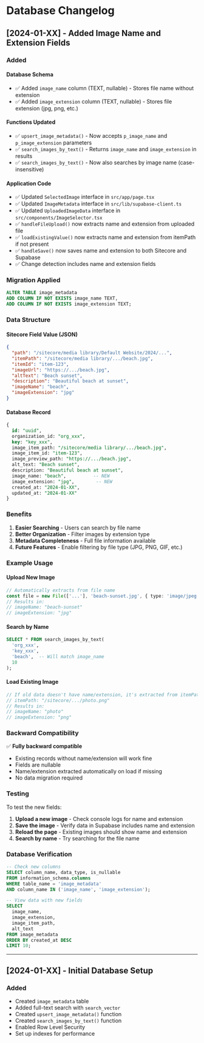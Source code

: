 # Database Changelog

## [2024-01-XX] - Added Image Name and Extension Fields

### Added

#### Database Schema
- ✅ Added `image_name` column (TEXT, nullable) - Stores file name without extension
- ✅ Added `image_extension` column (TEXT, nullable) - Stores file extension (jpg, png, etc.)

#### Functions Updated
- ✅ `upsert_image_metadata()` - Now accepts `p_image_name` and `p_image_extension` parameters
- ✅ `search_images_by_text()` - Returns `image_name` and `image_extension` in results
- ✅ `search_images_by_text()` - Now also searches by image name (case-insensitive)

#### Application Code
- ✅ Updated `SelectedImage` interface in `src/app/page.tsx`
- ✅ Updated `ImageMetadata` interface in `src/lib/supabase-client.ts`
- ✅ Updated `UploadedImageData` interface in `src/components/ImageSelector.tsx`
- ✅ `handleFileUpload()` now extracts name and extension from uploaded file
- ✅ `loadExistingValue()` now extracts name and extension from itemPath if not present
- ✅ `handleSave()` now saves name and extension to both Sitecore and Supabase
- ✅ Change detection includes name and extension fields

### Migration Applied

```sql
ALTER TABLE image_metadata 
ADD COLUMN IF NOT EXISTS image_name TEXT,
ADD COLUMN IF NOT EXISTS image_extension TEXT;
```

### Data Structure

#### Sitecore Field Value (JSON)
```json
{
  "path": "/sitecore/media library/Default Website/2024/...",
  "itemPath": "/sitecore/media library/.../beach.jpg",
  "itemId": "item-123",
  "imageUrl": "https://.../beach.jpg",
  "altText": "Beach sunset",
  "description": "Beautiful beach at sunset",
  "imageName": "beach",
  "imageExtension": "jpg"
}
```

#### Database Record
```sql
{
  id: "uuid",
  organization_id: "org_xxx",
  key: "key_xxx",
  image_item_path: "/sitecore/media library/.../beach.jpg",
  image_item_id: "item-123",
  image_preview_path: "https://.../beach.jpg",
  alt_text: "Beach sunset",
  description: "Beautiful beach at sunset",
  image_name: "beach",          -- NEW
  image_extension: "jpg",        -- NEW
  created_at: "2024-01-XX",
  updated_at: "2024-01-XX"
}
```

### Benefits

1. **Easier Searching** - Users can search by file name
2. **Better Organization** - Filter images by extension type
3. **Metadata Completeness** - Full file information available
4. **Future Features** - Enable filtering by file type (JPG, PNG, GIF, etc.)

### Example Usage

#### Upload New Image
```typescript
// Automatically extracts from file name
const file = new File(['...'], 'beach-sunset.jpg', { type: 'image/jpeg' });
// Results in:
// imageName: "beach-sunset"
// imageExtension: "jpg"
```

#### Search by Name
```sql
SELECT * FROM search_images_by_text(
  'org_xxx',
  'key_xxx',
  'beach',  -- Will match image_name
  10
);
```

#### Load Existing Image
```typescript
// If old data doesn't have name/extension, it's extracted from itemPath
// itemPath: "/sitecore/.../photo.png"
// Results in:
// imageName: "photo"
// imageExtension: "png"
```

### Backward Compatibility

✅ **Fully backward compatible**
- Existing records without name/extension will work fine
- Fields are nullable
- Name/extension extracted automatically on load if missing
- No data migration required

### Testing

To test the new fields:

1. **Upload a new image** - Check console logs for name and extension
2. **Save the image** - Verify data in Supabase includes name and extension
3. **Reload the page** - Existing images should show name and extension
4. **Search by name** - Try searching for the file name

### Database Verification

```sql
-- Check new columns
SELECT column_name, data_type, is_nullable
FROM information_schema.columns
WHERE table_name = 'image_metadata'
AND column_name IN ('image_name', 'image_extension');

-- View data with new fields
SELECT 
  image_name,
  image_extension,
  image_item_path,
  alt_text
FROM image_metadata
ORDER BY created_at DESC
LIMIT 10;
```

---

## [2024-01-XX] - Initial Database Setup

### Added
- Created `image_metadata` table
- Added full-text search with `search_vector`
- Created `upsert_image_metadata()` function
- Created `search_images_by_text()` function
- Enabled Row Level Security
- Set up indexes for performance

